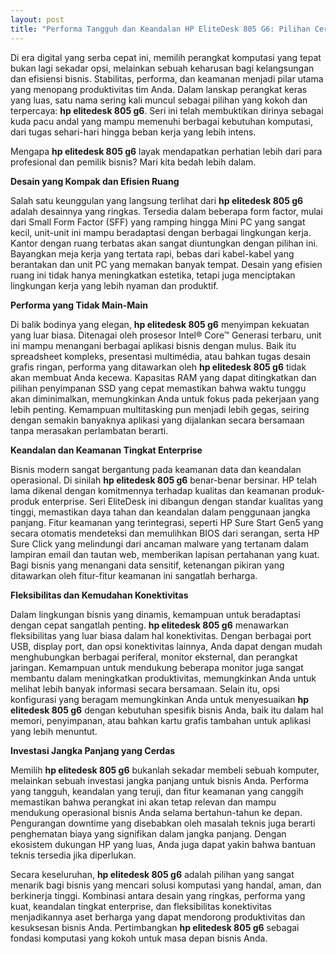 ```yaml
---
layout: post
title: "Performa Tangguh dan Keandalan HP EliteDesk 805 G6: Pilihan Cerdas untuk Bisnis Anda"
---
```


Di era digital yang serba cepat ini, memilih perangkat komputasi yang tepat bukan lagi sekadar opsi, melainkan sebuah keharusan bagi kelangsungan dan efisiensi bisnis. Stabilitas, performa, dan keamanan menjadi pilar utama yang menopang produktivitas tim Anda. Dalam lanskap perangkat keras yang luas, satu nama sering kali muncul sebagai pilihan yang kokoh dan terpercaya: **hp elitedesk 805 g6**. Seri ini telah membuktikan dirinya sebagai kuda pacu andal yang mampu memenuhi berbagai kebutuhan komputasi, dari tugas sehari-hari hingga beban kerja yang lebih intens.

Mengapa **hp elitedesk 805 g6** layak mendapatkan perhatian lebih dari para profesional dan pemilik bisnis? Mari kita bedah lebih dalam.

**Desain yang Kompak dan Efisien Ruang**

Salah satu keunggulan yang langsung terlihat dari **hp elitedesk 805 g6** adalah desainnya yang ringkas. Tersedia dalam beberapa form factor, mulai dari Small Form Factor (SFF) yang ramping hingga Mini PC yang sangat kecil, unit-unit ini mampu beradaptasi dengan berbagai lingkungan kerja. Kantor dengan ruang terbatas akan sangat diuntungkan dengan pilihan ini. Bayangkan meja kerja yang tertata rapi, bebas dari kabel-kabel yang berantakan dan unit PC yang memakan banyak tempat. Desain yang efisien ruang ini tidak hanya meningkatkan estetika, tetapi juga menciptakan lingkungan kerja yang lebih nyaman dan produktif.

**Performa yang Tidak Main-Main**

Di balik bodinya yang elegan, **hp elitedesk 805 g6** menyimpan kekuatan yang luar biasa. Ditenagai oleh prosesor Intel® Core™ Generasi terbaru, unit ini mampu menangani berbagai aplikasi bisnis dengan mulus. Baik itu spreadsheet kompleks, presentasi multimédia, atau bahkan tugas desain grafis ringan, performa yang ditawarkan oleh **hp elitedesk 805 g6** tidak akan membuat Anda kecewa. Kapasitas RAM yang dapat ditingkatkan dan pilihan penyimpanan SSD yang cepat memastikan bahwa waktu tunggu akan diminimalkan, memungkinkan Anda untuk fokus pada pekerjaan yang lebih penting. Kemampuan multitasking pun menjadi lebih gegas, seiring dengan semakin banyaknya aplikasi yang dijalankan secara bersamaan tanpa merasakan perlambatan berarti.

**Keandalan dan Keamanan Tingkat Enterprise**

Bisnis modern sangat bergantung pada keamanan data dan keandalan operasional. Di sinilah **hp elitedesk 805 g6** benar-benar bersinar. HP telah lama dikenal dengan komitmennya terhadap kualitas dan keamanan produk-produk enterprise. Seri EliteDesk ini dibangun dengan standar kualitas yang tinggi, memastikan daya tahan dan keandalan dalam penggunaan jangka panjang. Fitur keamanan yang terintegrasi, seperti HP Sure Start Gen5 yang secara otomatis mendeteksi dan memulihkan BIOS dari serangan, serta HP Sure Click yang melindungi dari ancaman malware yang tertanam dalam lampiran email dan tautan web, memberikan lapisan pertahanan yang kuat. Bagi bisnis yang menangani data sensitif, ketenangan pikiran yang ditawarkan oleh fitur-fitur keamanan ini sangatlah berharga.

**Fleksibilitas dan Kemudahan Konektivitas**

Dalam lingkungan bisnis yang dinamis, kemampuan untuk beradaptasi dengan cepat sangatlah penting. **hp elitedesk 805 g6** menawarkan fleksibilitas yang luar biasa dalam hal konektivitas. Dengan berbagai port USB, display port, dan opsi konektivitas lainnya, Anda dapat dengan mudah menghubungkan berbagai periferal, monitor eksternal, dan perangkat jaringan. Kemampuan untuk mendukung beberapa monitor juga sangat membantu dalam meningkatkan produktivitas, memungkinkan Anda untuk melihat lebih banyak informasi secara bersamaan. Selain itu, opsi konfigurasi yang beragam memungkinkan Anda untuk menyesuaikan **hp elitedesk 805 g6** dengan kebutuhan spesifik bisnis Anda, baik itu dalam hal memori, penyimpanan, atau bahkan kartu grafis tambahan untuk aplikasi yang lebih menuntut.

**Investasi Jangka Panjang yang Cerdas**

Memilih **hp elitedesk 805 g6** bukanlah sekadar membeli sebuah komputer, melainkan sebuah investasi jangka panjang untuk bisnis Anda. Performa yang tangguh, keandalan yang teruji, dan fitur keamanan yang canggih memastikan bahwa perangkat ini akan tetap relevan dan mampu mendukung operasional bisnis Anda selama bertahun-tahun ke depan. Pengurangan downtime yang disebabkan oleh masalah teknis juga berarti penghematan biaya yang signifikan dalam jangka panjang. Dengan ekosistem dukungan HP yang luas, Anda juga dapat yakin bahwa bantuan teknis tersedia jika diperlukan.

Secara keseluruhan, **hp elitedesk 805 g6** adalah pilihan yang sangat menarik bagi bisnis yang mencari solusi komputasi yang handal, aman, dan berkinerja tinggi. Kombinasi antara desain yang ringkas, performa yang kuat, keandalan tingkat enterprise, dan fleksibilitas konektivitas menjadikannya aset berharga yang dapat mendorong produktivitas dan kesuksesan bisnis Anda. Pertimbangkan **hp elitedesk 805 g6** sebagai fondasi komputasi yang kokoh untuk masa depan bisnis Anda.
